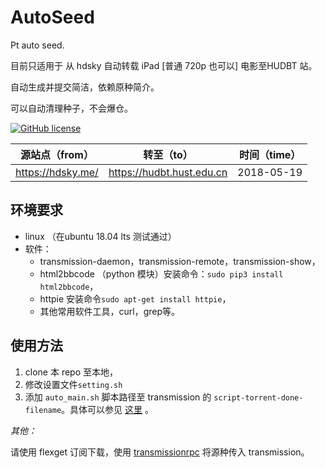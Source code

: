# AutoSeed

Pt auto seed.

目前只适用于 从 hdsky 自动转载 iPad [普通 720p 也可以] 电影至HUDBT 站。

自动生成并提交简洁，依赖原种简介。

可以自动清理种子，不会爆仓。

[![GitHub license](https://img.shields.io/badge/license-AGPL-blue.svg)](https://raw.githubusercontent.com/rachpt/AutoSeed/master/LICENSE)

|  源站点（from）   |        转至（to）         | 时间（time） |
| :---------------: | :-----------------------: | :----------: |
| https://hdsky.me/ | https://hudbt.hust.edu.cn |  2018-05-19  |



## 环境要求

- linux （在ubuntu 18.04 lts 测试通过）
- 软件：
  - transmission-daemon，transmission-remote，transmission-show，
  - html2bbcode （python 模块）安装命令：`sudo pip3 install html2bbcode`，
  - httpie 安装命令`sudo apt-get install httpie`，
  - 其他常用软件工具，curl，grep等。

## 使用方法

1. clone 本 repo 至本地，
2. 修改设置文件`setting.sh`
3. 添加 `auto_main.sh` 脚本路径至 transmission 的 `script-torrent-done-filename`。具体可以参见 [这里](https://rachpt.github.io/2018/03/25/transmission-settings/) 。


*其他：*

请使用 flexget 订阅下载，使用 [transmissionrpc](https://flexget.com/Plugins/transmission) 将源种传入 transmission。